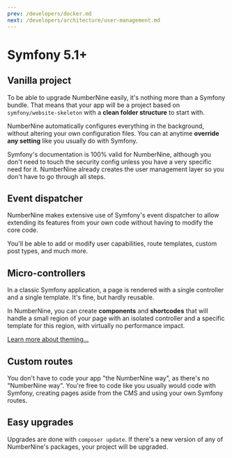 ```yaml
---
prev: /developers/docker.md
next: /developers/architecture/user-management.md
---
```


# Symfony 5.1+

## Vanilla project

To be able to upgrade NumberNine easily, it's nothing more than a Symfony bundle.
That means that your app will be a project based on `symfony/website-skeleton` with
a **clean folder structure** to start with.

NumberNine automatically configures everything in the background, without altering your
own configuration files. You can at anytime **override any setting** like you usually do
with Symfony.

Symfony's documentation is 100% valid for NumberNine, although you don't need to touch
the security config unless you have a very specific need for it. NumberNine already
creates the user management layer so you don't have to go through all steps.

## Event dispatcher

NumberNine makes extensive use of Symfony's event dispatcher to allow extending its features
from your own code without having to modify the core code.

You'll be able to add or modify user capabilities, route templates, custom post types, and much more.

## Micro-controllers

In a classic Symfony application, a page is rendered with a single controller and a single template.
It's fine, but hardly reusable.

In NumberNine, you can create **components** and **shortcodes** that will handle a small region of
your page with an isolated controller and a specific template for this region, with virtually no
performance impact.

[Learn more about theming...](/developers/architecture/theming.md)


## Custom routes

You don't have to code your app "the NumberNine way", as there's no "NumberNine way". You're
free to code like you usually would code with Symfony, creating pages aside from the CMS and
using your own Symfony routes.

## Easy upgrades

Upgrades are done with `composer update`.
If there's a new version of any of NumberNine's packages, your project will be upgraded.